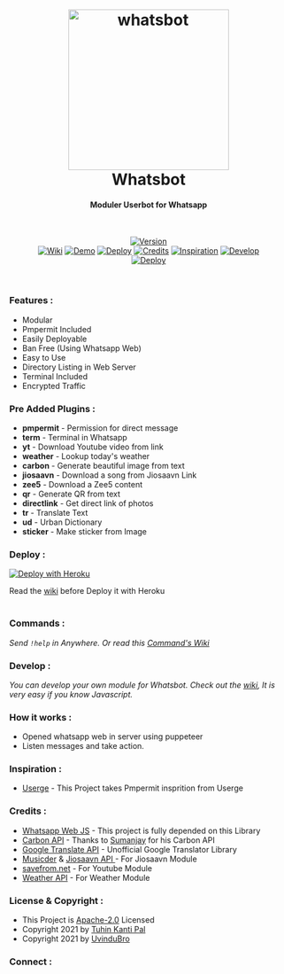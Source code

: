 <h1 align="center">
  <a href="https://github.com/UvinduBro/WhatsApp-Bot"><img src="https://user-images.githubusercontent.com/79355885/117094809-6bbf8780-ad82-11eb-90d8-4ca2073b00b5.png" alt="whatsbot" width="290"></a>
  <br>
<b>Whatsbot</b>
</h1>
<h4 align="center">Moduler Userbot for Whatsapp</h4>
<br>
<p align="center">
<a href="https://github.com/UvinduBro/WhatsApp-Bot/releases">
    <img src="https://shields.io/badge/WHATSBOT-Version--1.5.0-red?logo=whatsapp&style=for-the-badge"
         alt="Version"></a><br>
   <a href="https://github.com/UvinduBro/WhatsApp-Bot/wiki">
 <img src="https://shields.io/badge/WIKI-red?style=for-the-badge"alt="Wiki"></a>
  <a href="https://github.com/UvinduBro/WhatsApp-Bot">
 <img src="https://shields.io/badge/DEMO-red?style=for-the-badge"alt="Demo"></a>
    <a href="#deploy-">
<img src="https://shields.io/badge/DEPLOY-red?style=for-the-badge"alt="Deploy"></a>
    <a href="#credits-">
<img src="https://shields.io/badge/Credits-red?style=for-the-badge"alt="Credits"></a>
   <a href="#inspiration-">
 <img src="https://shields.io/badge/Inspiration-red?style=for-the-badge"alt="Inspiration"></a>
   <a href="#develop-">
 <img src="https://shields.io/badge/Develop-red?style=for-the-badge"alt="Develop"></a><br>
    <a href="https://github.com/UvinduBro">
<img src="https://shields.io/badge/MADE WITH ♥ BY-Uvindu Bro-red?style=for-the-badge"alt="Deploy"></a>
</p>

<br>

### Features :
- Modular
- Pmpermit Included
- Easily Deployable
- Ban Free (Using Whatsapp Web)
- Easy to Use
- Directory Listing in Web Server
- Terminal Included
- Encrypted Traffic

### Pre Added Plugins :
- **pmpermit** - Permission for direct message
- **term** - Terminal in Whatsapp
- **yt** - Download Youtube video from link
- **weather** - Lookup today's weather
- **carbon** - Generate beautiful image from text
- **jiosaavn** - Download a song from Jiosaavn Link
- **zee5** - Download a Zee5 content
- **qr** - Generate QR from text
- **directlink** - Get direct link of photos
- **tr** - Translate Text
- **ud** - Urban Dictionary
- **sticker** - Make sticker from Image


### Deploy :
[![Deploy with Heroku](https://www.herokucdn.com/deploy/button.svg "Deploy with Heroku")](https://heroku.com/deploy?template=https://github.com/UvinduBro/WhatsBot "Deploy with Heroku")<br>


Read the [wiki](https://github.com/UvinduBro/WhatsApp-Bot/wiki/Deploy-with-Heroku) before Deploy it with Heroku<br><br>



### Commands :
*Send <code>!help</code> in Anywhere. Or read this [Command's Wiki](https://github.com/UvinduBro/WhatsApp-Bot/wiki/wiki/Commands "Command's Wiki")*

### Develop :
*You can develop your own module for Whatsbot. Check out the [wiki](https://github.com/UvinduBro/WhatsApp-Bot/wiki/wiki/Development), It is very easy if you know Javascript.*

### How it works :
- Opened whatsapp web in server using puppeteer
- Listen messages and take action.

### Inspiration :
- [Userge](https://github.com/UsergeTeam/Userge "Userge") - This Project takes Pmpermit insprition from Userge

### Credits :
- [Whatsapp Web JS](https://github.com/pedroslopez/whatsapp-web.js/ "Whatsapp Web JS") - This project is fully depended on this Library
- [Carbon API](https://github.com/cyberboysumanjay/Carbon-API "Carbon API") - Thanks to [Sumanjay](https://github.com/cyberboysumanjay "Sumanjay") for his Carbon API
- [Google Translate API](https://github.com/iamtraction/google-translate-api "Google Translate API") -  Unofficial Google Translator Library
- [Musicder](https://github.com/cachecleanerjeet/Musicder "Musicder") & [Jiosaavn API ](https://github.com/cachecleanerjeet/JiosaavnAPI "Jiosaavn API ") - For Jiosaavn Module
- [savefrom.net](https://savefrom.net/ "savefrom[dot]net") - For Youtube Module
- [Weather API](https://github.com/cachecleanerjeet/weather-api "Weather API") - For Weather Module

### License & Copyright :

- This Project is [Apache-2.0](https://github.com/UvinduBro/WhatsApp-Bot/blob/main/LICENSE) Licensed
- Copyright 2021 by [Tuhin Kanti Pal](https://github.com/cachecleanerjeet)
- Copyright 2021 by [UvinduBro](https://github.com/UvinduBro)


### Connect :


